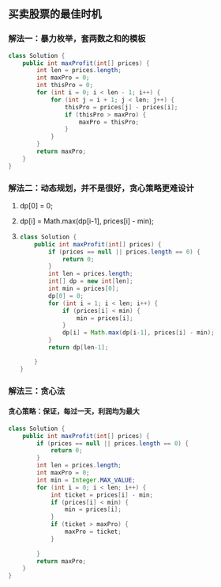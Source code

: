 ##  买卖股票的最佳时机

### 解法一：暴力枚举，套两数之和的模板

~~~java
class Solution {
    public int maxProfit(int[] prices) {
        int len = prices.length;
        int maxPro = 0;
        int thisPro = 0;
        for (int i = 0; i < len - 1; i++) {
            for (int j = i + 1; j < len; j++) {
                thisPro = prices[j] - prices[i];
                if (thisPro > maxPro) {
                    maxPro = thisPro;
                }
            }
        }
        return maxPro;
    }
}
~~~

### 解法二：动态规划，并不是很好，贪心策略更难设计

1. dp[0] = 0;

2. dp[i] = Math.max(dp[i-1], prices[i] - min);

3. ~~~java
   class Solution {
       public int maxProfit(int[] prices) {
           if (prices == null || prices.length == 0) {
               return 0;
           }
           int len = prices.length;
           int[] dp = new int[len];
           int min = prices[0];
           dp[0] = 0;
           for (int i = 1; i < len; i++) {
               if (prices[i] < min) {
                   min = prices[i];
               }
               dp[i] = Math.max(dp[i-1], prices[i] - min);
           }
           return dp[len-1];
   
       }
   }
   ~~~


### 解法三：贪心法

#### 贪心策略：保证，每过一天，利润均为最大

~~~java
class Solution {
    public int maxProfit(int[] prices) {
        if (prices == null || prices.length == 0) {
            return 0;
        }
        int len = prices.length;
        int maxPro = 0;
        int min = Integer.MAX_VALUE;      
        for (int i = 0; i < len; i++) {
            int ticket = prices[i] - min;
            if (prices[i] < min) {
                min = prices[i];
            } 
            if (ticket > maxPro) {
                maxPro = ticket;
            }
            
        }
        return maxPro;
    }
}
~~~

